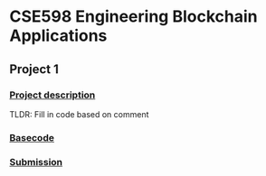 # CSE598 Engineering Blockchain Applications

## Project 1

### [Project description](/Project1/Basecode/CSE598-EBA-Project1_Instructions_Spring-2022.pdf)

TLDR: Fill in code based on comment

### [Basecode](/Project1/Basecode/Assignment1/)

### [Submission](/Project1/Submission/)
